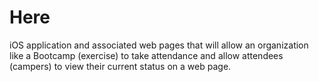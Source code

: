 # Here

iOS application and associated web pages that will allow an organization like a Bootcamp (exercise) to take attendance and allow attendees (campers) to view their current status on a web page.
